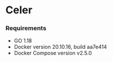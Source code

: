 # Celer

### Requirements
- GO 1.18
- Docker version 20.10.16, build aa7e414
- Docker Compose version v2.5.0
